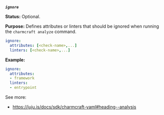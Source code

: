 ***`ignore`***

**Status:** Optional.

**Purpose:** Defines attributes or linters that should be ignored when running the `charmcraft analyze` command. 

```yaml
ignore:
  attributes: [<check-name>,...]
  linters: [<check-name>,...]
```

**Example:**

```yaml
ignore:
  attributes:
  - framework
  linters:
  - entrypoint
```

See more:
- https://juju.is/docs/sdk/charmcraft-yaml#heading--analysis
